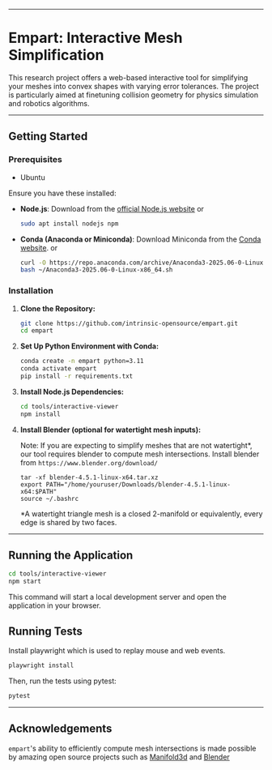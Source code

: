 -----

# Empart: Interactive Mesh Simplification

This research project offers a web-based interactive tool for simplifying your meshes into convex shapes with varying error tolerances. 
The project is particularly aimed at finetuning collision geometry for physics simulation and robotics algorithms.

-----

## Getting Started

### Prerequisites
  * Ubuntu

Ensure you have these installed:
  * **Node.js**: Download from the [official Node.js website](https://nodejs.org/) or
    
    ```bash
    sudo apt install nodejs npm
    ```

  * **Conda (Anaconda or Miniconda)**: Download Miniconda from the [Conda website](https://docs.conda.io/en/latest/miniconda.html). or
    ```bash
    curl -O https://repo.anaconda.com/archive/Anaconda3-2025.06-0-Linux-x86_64.sh
    bash ~/Anaconda3-2025.06-0-Linux-x86_64.sh
    ```
### Installation

1.  **Clone the Repository:**

    ```bash
    git clone https://github.com/intrinsic-opensource/empart.git
    cd empart
    ```
2.  **Set Up Python Environment with Conda:**
    ```bash
    conda create -n empart python=3.11
    conda activate empart
    pip install -r requirements.txt
    ```

3.  **Install Node.js Dependencies:**

    ```bash
    cd tools/interactive-viewer
    npm install
    ```

4. **Install Blender (optional for watertight mesh inputs):**    

    Note: If you are expecting to simplify meshes that are not watertight*, our tool requires blender to compute mesh intersections.
    Install blender from `https://www.blender.org/download/`
    ```
    tar -xf blender-4.5.1-linux-x64.tar.xz
    export PATH="/home/youruser/Downloads/blender-4.5.1-linux-x64:$PATH"
    source ~/.bashrc
    ```

    *A watertight triangle mesh is a closed 2-manifold or equivalently, every edge is shared by two faces.

-----

## Running the Application

```bash
cd tools/interactive-viewer
npm start
```

This command will start a local development server and open the application in your browser.

## Running Tests
Install playwright which is used to replay mouse and web events.
```bash
playwright install
```
Then, run the tests using pytest:
```bash
pytest
```
-----

## Acknowledgements
`empart`'s ability to efficiently compute mesh intersections is made possible by amazing open source projects such as [Manifold3d](https://github.com/elalish/manifold) and [Blender](https://www.blender.org/)


